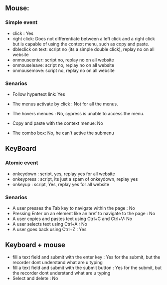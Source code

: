 ## Mouse:

### Simple event
* click : Yes
* right click: Does not differentiate between a left click and a right click but is capable of using the context menu, such as copy and paste.
* dbleclick on text: script no (its a simple double click), replay no on all website
* onmouseenter: script no, replay no on all website
* onmouseleave: script no, replay no on all website
* onmousemove: script no, replay no on all website
 
### Senarios
* Follow hypertext link: Yes

* The menus activate by click : Not for all the menus.

* The hovers menues : No, cypress is unable to access the menu.

* Copy and paste with the context menue: No 

* The combo box: No, he can't active the submenu


## KeyBoard

### Atomic event
* onkeydown	: script, yes, replay yes for all website
* onkeypress : script, its just a spam of onkeydown, replay yes
* onkeyup : script, Yes, replay yes for all website

### Senarios
*  A user presses the Tab key to navigate within the page : No
* Pressing Enter on an element like an href to navigate to the page : No
* A user copies and pastes text using Ctrl+C and Ctrl+V: No
* A user selects text using Ctrl+A : No
* A user goes back using Ctrl+Z : Yes


## Keyboard + mouse
* fill a text field and submit with the enter key : Yes for the submit, but the recorder dont understand what are u typing
* fill a text field and submit with the submit button : Yes for the submit, but the recorder dont understand what are u typing
* Select and delete : No